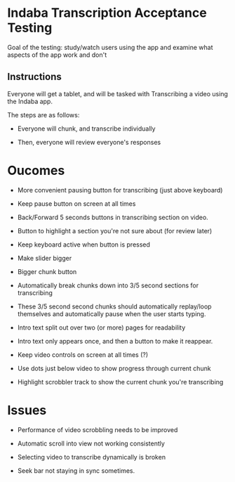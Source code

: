 # Indaba Transcription Acceptance Testing

Goal of the testing: study/watch users using the app and examine
what aspects of the app work and don't

## Instructions

Everyone will get a tablet, and will be tasked with Transcribing a video
using the Indaba app.

The steps are as follows:

- Everyone will chunk, and transcribe individually

- Then, everyone will review everyone's responses

<!-- As you use the app feel free to voice any concerns/ask questions

Also, if you have any feedback as you use the app, feel free to voice
that also -->

# Oucomes

- More convenient pausing button for transcribing (just above keyboard)

- Keep pause button on screen at all times

- Back/Forward 5 seconds buttons in transcribing section on video.

- Button to highlight a section you're not sure about (for review later)

- Keep keyboard active when button is pressed

- Make slider bigger

- Bigger chunk button

- Automatically break chunks down into 3/5 second sections for transcribing

- These 3/5 second second chunks should automatically replay/loop themselves and automatically pause when the user starts typing.

- Intro text split out over two (or more) pages for readability

- Intro text only appears once, and then a button to make it reappear.

- Keep video controls on screen at all times (?)

- Use dots just below video to show progress through current chunk

- Highlight scrobbler track to show the current chunk you're transcribing

# Issues

- Performance of video scrobbling needs to be improved

- Automatic scroll into view not working consistently

- Selecting video to transcribe dynamically is broken

- Seek bar not staying in sync sometimes.

